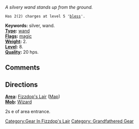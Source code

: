 *A silvery wand stands up from the ground.*

`Has 2(2) charges at level 5 '`[`bless`](Bless "wikilink")`'.`

**Keywords:** silver, wand.  
**[Type](:Category:Object_Types "wikilink"):**
[wand](:Category:Wands "wikilink")  
**[Flags](:Category:Object_Flags "wikilink"):**
[magic](Magic_Flag "wikilink")  
**[Weight](Object_Weight "wikilink"):** 2.  
**[Level](Object_Level "wikilink"):** 8.  
**[Quality](Object_Quality "wikilink"):** 20 hps.  

## Comments

## Directions

**[Area](:Category:Areas "wikilink"):** [Fizzdop's
Lair](:Category:Fizzdop's_Lair "wikilink")
([Map](Fizzdop's_Lair_Map "wikilink"))  
**[Mob](:Category:Mobs "wikilink"):** [Wizard](Wizard "wikilink")

2s e of area entrance.

[Category:Gear In Fizzdop's
Lair](Category:Gear_In_Fizzdop's_Lair "wikilink") [Category:
Grandfathered Gear](Category:_Grandfathered_Gear "wikilink")
